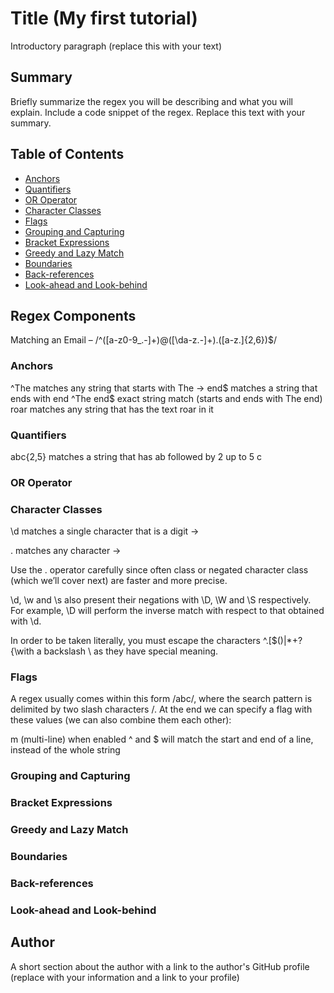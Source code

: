 # Title (My first tutorial)

Introductory paragraph (replace this with your text)

## Summary

Briefly summarize the regex you will be describing and what you will explain. Include a code snippet of the regex. Replace this text with your summary.

## Table of Contents

- [Anchors](#anchors)
- [Quantifiers](#quantifiers)
- [OR Operator](#or-operator)
- [Character Classes](#character-classes)
- [Flags](#flags)
- [Grouping and Capturing](#grouping-and-capturing)
- [Bracket Expressions](#bracket-expressions)
- [Greedy and Lazy Match](#greedy-and-lazy-match)
- [Boundaries](#boundaries)
- [Back-references](#back-references)
- [Look-ahead and Look-behind](#look-ahead-and-look-behind)

## Regex Components
Matching an Email – /^([a-z0-9_\.-]+)@([\da-z\.-]+)\.([a-z\.]{2,6})$/

### Anchors
^The        matches any string that starts with The -> 
end$        matches a string that ends with end
^The end$   exact string match (starts and ends with The end)
roar        matches any string that has the text roar in it

### Quantifiers
abc{2,5}    matches a string that has ab followed by 2 up to 5 c

### OR Operator

### Character Classes
\d         matches a single character that is a digit ->

.          matches any character ->

Use the . operator carefully since often class or negated character class (which we’ll cover next) are faster and more precise.

\d, \w and \s also present their negations with \D, \W and \S respectively.
For example, \D will perform the inverse match with respect to that obtained with \d.

In order to be taken literally, you must escape the characters ^.[$()|*+?{\with a backslash \ as they have special meaning.

### Flags
A regex usually comes within this form /abc/, where the search pattern is delimited by two slash characters /. At the end we can specify a flag with these values (we can also combine them each other):

m (multi-line) when enabled ^ and $ will match the start and end of a line, instead of the whole string

### Grouping and Capturing

### Bracket Expressions

### Greedy and Lazy Match

### Boundaries

### Back-references

### Look-ahead and Look-behind

## Author

A short section about the author with a link to the author's GitHub profile (replace with your information and a link to your profile)
